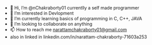 - 👋 Hi, I’m @nChakraborty01 currentlly a self made programmer
- 👀 I’m interested in Devlopment
- 🌱 I’m currently learning basics of programming in C, C++, JAVA
- 💞️ I’m looking to collaborate on anything
- 📫 How to reach me narattamchakraborty01@gmail.com
- also in linked in  linkedin.com/in/narattam-chakraborty-71603a253 
